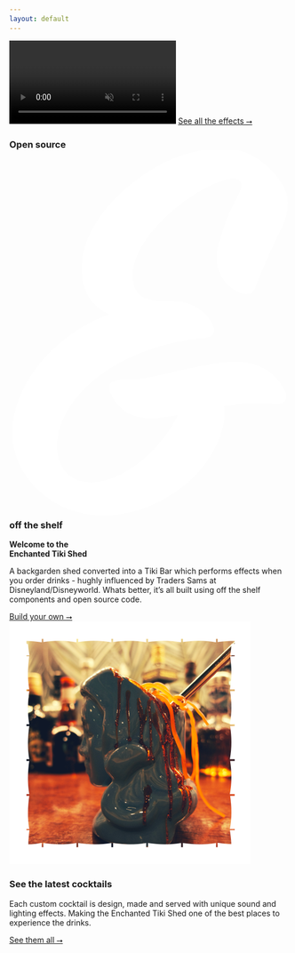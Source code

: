 ```yaml
---
layout: default
---
```


<section class="container">
	<div class="row">
		<div class="col-12 video">
			<video autoplay loop muted>
				<source src="/assets/video/perfect-storm-short.mp4" type="video/mp4">
			</video>
			<a class="btn btn-outline-light" href="/cocktails">See all the effects &#11106;</a>
		</div>
	</div>
</section>
<section class="build container">
	<div class="row">
		<div class="col-12 col-md-5">
			<h3>Open source<br/>
				<svg xmlns="http://www.w3.org/2000/svg" class="ampersand" viewbox="0 1 32 42" preserveAspectRatio>
				  <path d="M5.464 34.624C5.656 28.8 13.08 23.296 22.04 22.528c1.024-.064 1.6-.512 1.28-1.408-.512-1.216-1.856-2.944-5.312-2.88-2.048.064-3.712-.256-3.904-2.496-.384-5.312 8.512-11.52 11.52-11.456.576 0 .896.256.896.768 0 1.024-1.28 2.176-2.24 5.568-.384 1.088-.576 1.92-.576 2.624 0 1.856 1.024 3.2 2.24 3.84 1.344.704 1.984.32 2.24-.512.512-1.408 1.664-4.096 2.624-6.016.704-1.344 1.024-2.432 1.024-3.52 0-1.472-.896-2.88-2.624-4.416-1.536-1.344-3.2-1.792-4.992-1.792-1.6 0-3.008.32-4.48.768C15.32 3.008 7.96 8.576 8.28 14.976c.128 2.432 1.28 3.968 3.136 4.8C4.952 22.144.344 28.032.344 33.28c0 2.432 1.024 4.864 3.264 6.848 2.112 1.856 4.672 2.624 7.232 2.624 4.608 0 9.024-2.624 11.392-5.696 1.984-2.624 2.56-5.056 2.304-6.784 1.856-.32 3.776-.512 5.568-.256 1.344.128 1.728-.384 1.472-1.344-1.024-2.176-3.072-3.712-6.528-3.456-1.792.128-3.776.576-5.76 1.024-2.432.576-4.352 1.088-6.4 1.024-1.536 0-1.664.704-1.28 1.6.96 1.984 2.56 3.136 5.888 2.688l1.792-.256c-2.816 5.44-7.552 7.872-10.24 7.68-2.432-.192-3.648-1.92-3.584-4.352z" fill="#FFF" fill-rule="evenodd"/>
				</svg> off the shelf
			</h3>
		</div>
		<div class="col-12 col-md-7">
			<p><strong>Welcome to the<br/> Enchanted Tiki Shed</strong></p>
			<p> A backgarden shed converted into a Tiki Bar which performs effects when you order drinks - hughly influenced by Traders Sams at Disneyland/Disneyworld. Whats better, it’s all built using off the shelf components and open source code.</p>
			<a class="btn btn-outline-light" href="/build">Build your own &#11106;</a>
		</div>
	</div>
</section>
<section class="purple full">
	<div class="container">
		<div class="row">
			<div class="col-12 col-md-6">
				<img src="/assets/images/cocktail-homepage.png" />
			</div>
			<div class="col-12 col-md-6">
				<h3>See the latest cocktails</h3>
				<p>Each custom cocktail is design, made and served with unique sound and lighting effects. Making the Enchanted Tiki Shed one of the best places to experience the drinks.</p>
				<a class="btn btn-outline-light" href="/build">See them all &#11106;</a>
			</div>
		</div>
	</div>
</section>
